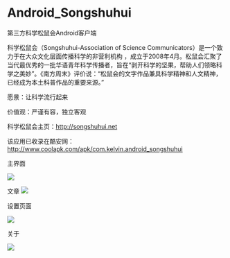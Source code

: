 # Android_Songshuhui

第三方科学松鼠会Android客户端

科学松鼠会（Songshuhui-Association of Science Communicators）是一个致力于在大众文化层面传播科学的非营利机构 ，成立于2008年4月。松鼠会汇聚了当代最优秀的一批华语青年科学传播者，旨在“剥开科学的坚果，帮助人们领略科学之美妙”。《南方周末》评价说：“松鼠会的文字作品兼具科学精神和人文精神，已经成为本土科普作品的重要来源。”

愿景：让科学流行起来

价值观：严谨有容，独立客观

科学松鼠会主页：http://songshuhui.net

该应用已收录在酷安网：http://www.coolapk.com/apk/com.kelvin.android_songshuhui

主界面

![](docs/main.png)

文章
![](docs/article.png)

设置页面

![](docs/settings.png)

关于

![](docs/about.png)

